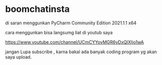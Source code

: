 # boomchatinsta
di saran menggunkan PyCharm Community Edition 2021.1.1 x64

cara menggunkan bisa langsumg liat di youtub saya 

https://www.youtube.com/channel/UCmCYYovMGR6yDxQlXIjo1wA

jangan Lupa subscribe , karna bakal ada banyak coding program yg akan saya upload.
